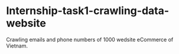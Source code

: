 # Internship-task1-crawling-data-website
Crawling emails and phone numbers of 1000 wedsite eCommerce of Vietnam.

